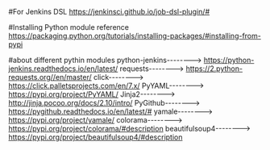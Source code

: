 #For Jenkins DSL
https://jenkinsci.github.io/job-dsl-plugin/#

#Installing Python module reference
https://packaging.python.org/tutorials/installing-packages/#installing-from-pypi

#about different pythin modules
python-jenkins--------> https://python-jenkins.readthedocs.io/en/latest/ 
requests--------> https://2.python-requests.org//en/master/ 
click--------> https://click.palletsprojects.com/en/7.x/ 
PyYAML--------> https://pypi.org/project/PyYAML/
Jinja2--------> http://jinja.pocoo.org/docs/2.10/intro/ 
PyGithub--------> https://pygithub.readthedocs.io/en/latest/# 
yamale--------> https://pypi.org/project/yamale/ 
colorama--------> https://pypi.org/project/colorama/#description
beautifulsoup4--------> https://pypi.org/project/beautifulsoup4/#description 

